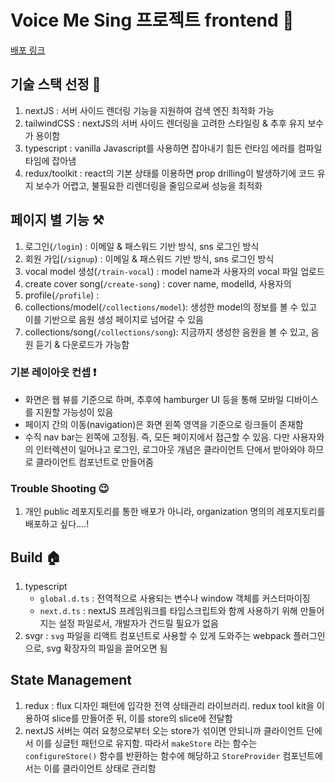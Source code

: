 # Voice Me Sing 프로젝트 frontend 🎤

[배포 링크](voice-me-sing-frontend-fork-repo-for-deploy.vercel.app)

## 기술 스택 선정 📙

1. nextJS : 서버 사이드 렌더링 기능을 지원하여 검색 엔진 최적화 가능
2. tailwindCSS : nextJS의 서버 사이드 렌더링을 고려한 스타일링 & 추후 유지 보수가 용이함
3. typescript : vanilla Javascript를 사용하면 잡아내기 힘든 런타임 에러를 컴파일 타임에 잡아냄
4. redux/toolkit : react의 기본 상태를 이용하면 prop drilling이 발생하기에 코드 유지 보수가 어렵고, 불필요한 리렌더링을 줄임으로써 성능을 최적화

## 페이지 별 기능 ⚒️

1. 로그인(`/login`) : 이메일 & 패스워드 기반 방식, sns 로그인 방식
2. 회원 가입(`/signup`) : 이메일 & 패스워드 기반 방식, sns 로그인 방식
3. vocal model 생성(`/train-vocal`) : model name과 사용자의 vocal 파일 업로드
4. create cover song(`/create-song`) : cover name, modelId, 사용자의
5. profile(`/profile`) :
6. collections/model(`/collections/model`): 생성한 model의 정보를 볼 수 있고 이를 기반으로 음원 생성 페이지로 넘어갈 수 있음
7. collections/song(`/collections/song`): 지금까지 생성한 음원을 볼 수 있고, 음원 듣기 & 다운로드가 가능함

### 기본 레이아웃 컨셉 ❗️

- 화면은 웹 뷰를 기준으로 하며, 추후에 hamburger UI 등을 통해 모바일 디바이스를 지원할 가능성이 있음
- 페이지 간의 이동(navigation)은 화면 왼쪽 영역을 기준으로 링크들이 존재함
- 수직 nav bar는 왼쪽에 고정됨. 즉, 모든 페이지에서 접근할 수 있음. 다만 사용자와의 인터렉션이 일어나고 로그인, 로그아웃 개념은 클라이언트 단에서 받아와야 하므로 클라이언트 컴포넌트로 만들어줌

### Trouble Shooting 😉

1. 개인 public 레포지토리를 통한 배포가 아니라, organization 명의의 레포지토리를 배포하고 싶다....!

## Build 🏠

1. typescript
   - `global.d.ts` : 전역적으로 사용되는 변수나 window 객체를 커스터마이징
   - `next.d.ts` : nextJS 프레임워크를 타입스크립트와 함께 사용하기 위해 만들어지는 설정 파일로서, 개발자가 건드릴 필요가 없음
2. svgr : `svg` 파일을 리액트 컴포넌트로 사용할 수 있게 도와주는 webpack 플러그인으로, svg 확장자의 파일을 끌어오면 됨

## State Management

1. redux : flux 디자인 패턴에 입각한 전역 상태관리 라이브러리. redux tool kit을 이용하여 slice를 만들어준 뒤, 이를 store의 slice에 전달함
2. nextJS 서버는 여러 요청으로부터 오는 store가 섞이면 안되니까 클라이언트 단에서 이를 싱글턴 패턴으로 유지함. 따라서 `makeStore` 라는 함수는 `configureStore()` 함수를 반환하는 함수에 해당하고 `StoreProvider` 컴포넌트에서는 이를 클라이언트 상태로 관리함

